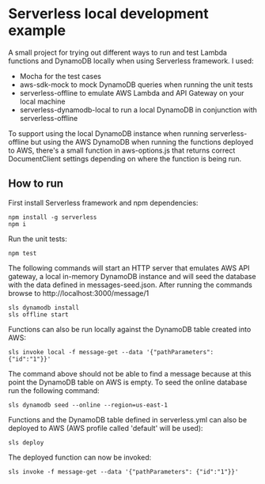 # Serverless local development example

A small project for trying out different ways to run and test Lambda functions and DynamoDB locally when using Serverless framework. I used:
* Mocha for the test cases
* aws-sdk-mock to mock DynamoDB queries when running the unit tests
* serverless-offline to emulate AWS Lambda and API Gateway on your local machine
* serverless-dynamodb-local to run a local DynamoDB in conjunction with serverless-offline

To support using the local DynamoDB instance when running serverless-offline but using the AWS DynamoDB when running the functions deployed to AWS, there's a small function in aws-options.js that returns correct DocumentClient settings depending on where the function is being run.

## How to run
First install Serverless framework and npm dependencies:
```
npm install -g serverless
npm i
```

Run the unit tests:
```
npm test
```

The following commands will start an HTTP server that emulates AWS API gateway, a local in-memory DynamoDB instance and will seed the database with the data defined in messages-seed.json. After running the commands browse to http://localhost:3000/message/1
```
sls dynamodb install
sls offline start
```

Functions can also be run locally against the DynamoDB table created into AWS:
```
sls invoke local -f message-get --data '{"pathParameters": {"id":"1"}}'
```

The command above should not be able to find a message because at this point the DynamoDB table on AWS is empty. To seed the online database run the following command:
```
sls dynamodb seed --online --region=us-east-1
```

Functions and the DynamoDB table defined in serverless.yml can also be deployed to AWS (AWS profile called 'default' will be used):
```
sls deploy
```

The deployed function can now be invoked:
```
sls invoke -f message-get --data '{"pathParameters": {"id":"1"}}'
```
